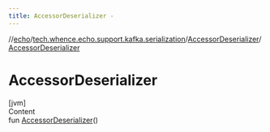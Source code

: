 ```yaml
---
title: AccessorDeserializer -
---
```

//[echo](../../index.md)/[tech.whence.echo.support.kafka.serialization](../index.md)/[AccessorDeserializer](index.md)/[AccessorDeserializer](-accessor-deserializer.md)



# AccessorDeserializer  
[jvm]  
Content  
fun [AccessorDeserializer](-accessor-deserializer.md)()  



